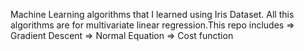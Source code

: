 Machine Learning algorithms that I learned using Iris Dataset. All this algorithms are for  multivariate linear regression.This repo includes
      => Gradient Descent
      => Normal Equation
      => Cost function
